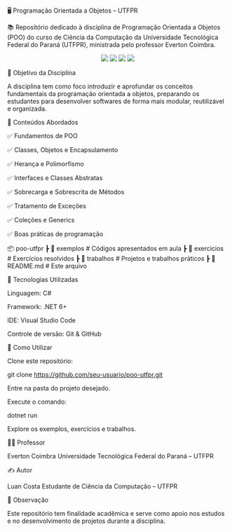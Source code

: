 🖥️ Programação Orientada a Objetos – UTFPR

📚 Repositório dedicado à disciplina de Programação Orientada a Objetos (POO) do curso de Ciência da Computação da Universidade Tecnológica Federal do Paraná (UTFPR), ministrada pelo professor Everton Coimbra.

<p align="center"> <img src="https://img.shields.io/badge/C%23-239120?style=for-the-badge&logo=c-sharp&logoColor=white"/> <img src="https://img.shields.io/badge/.NET-512BD4?style=for-the-badge&logo=dotnet&logoColor=white"/> <img src="https://img.shields.io/badge/VS%20Code-007ACC?style=for-the-badge&logo=visual-studio-code&logoColor=white"/> <img src="https://img.shields.io/badge/GitHub-181717?style=for-the-badge&logo=github&logoColor=white"/> </p>
🎯 Objetivo da Disciplina

A disciplina tem como foco introduzir e aprofundar os conceitos fundamentais da programação orientada a objetos, preparando os estudantes para desenvolver softwares de forma mais modular, reutilizável e organizada.

📌 Conteúdos Abordados

✅ Fundamentos de POO

✅ Classes, Objetos e Encapsulamento

✅ Herança e Polimorfismo

✅ Interfaces e Classes Abstratas

✅ Sobrecarga e Sobrescrita de Métodos

✅ Tratamento de Exceções

✅ Coleções e Generics

✅ Boas práticas de programação

📦 poo-utfpr
 ┣ 📁 exemplos       # Códigos apresentados em aula
 ┣ 📁 exercicios     # Exercícios resolvidos
 ┣ 📁 trabalhos      # Projetos e trabalhos práticos
 ┣ 📄 README.md      # Este arquivo

🚀 Tecnologias Utilizadas

Linguagem: C#

Framework: .NET 6+

IDE: Visual Studio Code

Controle de versão: Git & GitHub

📝 Como Utilizar

Clone este repositório:

git clone https://github.com/seu-usuario/poo-utfpr.git


Entre na pasta do projeto desejado.

Execute o comando:

dotnet run


Explore os exemplos, exercícios e trabalhos.

👨‍🏫 Professor

Everton Coimbra
Universidade Tecnológica Federal do Paraná – UTFPR

✍ Autor

Luan Costa
Estudante de Ciência da Computação – UTFPR

📌 Observação

Este repositório tem finalidade acadêmica e serve como apoio nos estudos e no desenvolvimento de projetos durante a disciplina.
